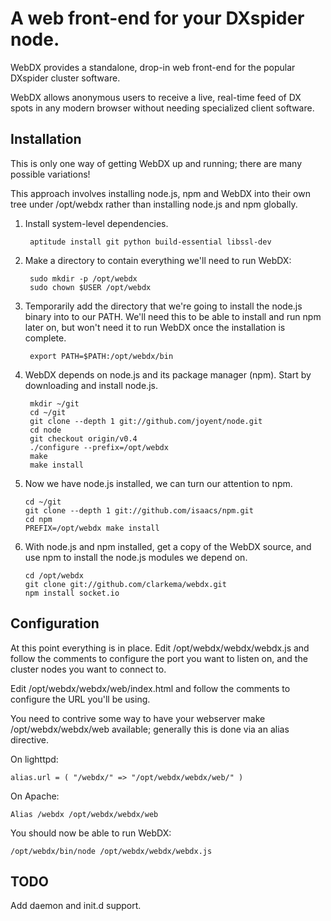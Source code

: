 A web front-end for your DXspider node.
=======================================

WebDX provides a standalone, drop-in web front-end for the popular DXspider
cluster software.

WebDX allows anonymous users to receive a live, real-time feed of DX spots
in any modern browser without needing specialized client software.

Installation
------------

This is only one way of getting WebDX up and running; there are many
possible variations!

This approach involves installing node.js, npm and
WebDX into their own tree under /opt/webdx rather than installing
node.js and npm globally.

1. Install system-level dependencies.


        aptitude install git python build-essential libssl-dev


2. Make a directory to contain everything we'll need to run WebDX:

        sudo mkdir -p /opt/webdx
        sudo chown $USER /opt/webdx

3. Temporarily add the directory that we're going to install the node.js
   binary into to our PATH.  We'll need this to be able to install and
   run npm later on, but won't need it to run WebDX once the
   installation is complete.

        export PATH=$PATH:/opt/webdx/bin

4. WebDX depends on node.js and its package manager (npm).  Start by
   downloading and install node.js.

        mkdir ~/git
        cd ~/git
        git clone --depth 1 git://github.com/joyent/node.git
        cd node
        git checkout origin/v0.4
        ./configure --prefix=/opt/webdx
        make
        make install

4.  Now we have node.js installed, we can turn our attention to npm.

        cd ~/git
        git clone --depth 1 git://github.com/isaacs/npm.git
        cd npm
        PREFIX=/opt/webdx make install

5.  With node.js and npm installed, get a copy of the WebDX source,
    and use npm to install the node.js modules we depend on.

        cd /opt/webdx
        git clone git://github.com/clarkema/webdx.git
        npm install socket.io

Configuration
-------------

At this point everything is in place.  Edit /opt/webdx/webdx/webdx.js
and follow the comments to configure the port you want to listen on, and 
the cluster nodes you want to connect to.

Edit /opt/webdx/webdx/web/index.html and follow the comments to
configure the URL you'll be using.

You need to contrive some way to have your webserver make
/opt/webdx/webdx/web available; generally this is done via an alias
directive.

On lighttpd:

    alias.url = ( "/webdx/" => "/opt/webdx/webdx/web/" )

On Apache:

    Alias /webdx /opt/webdx/webdx/web

You should now be able to run WebDX:

    /opt/webdx/bin/node /opt/webdx/webdx/webdx.js

TODO
----

Add daemon and init.d support.
